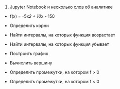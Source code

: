 1. Jupyter Notebook и несколько слов об аналитике
- f(x) = -5x*2 + 10*x - 150

- Определить корни

- Найти интервалы, на которых функция возрастает

- Найти интервалы, на которых функция убывает

- Построить график

- Вычислить вершину

- Определить промежутки, на котором f > 0

- Определить промежутки, на котором f < 0
